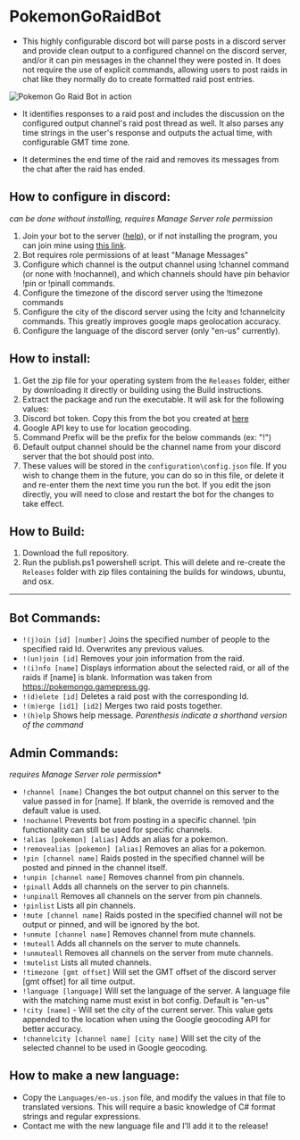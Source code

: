 # PokemonGoRaidBot
- This highly configurable discord bot will parse posts in a discord server and provide clean output to a configured channel on the discord server, and/or it can pin messages in the channel they were posted in.  It does not require the use of explicit commands, allowing users to post raids in chat like they normally do to create formatted raid post entries.

![Pokemon Go Raid Bot in action](http://i.imgur.com/6iqfkcN.png)

- It identifies responses to a raid post and includes the discussion on the configured output channel's raid post thread as well.  It also parses any time strings in the user's response and outputs the actual time, with configurable GMT time zone.

- It determines the end time of the raid and removes its messages from the chat after the raid has ended.

## How to configure in discord:
*can be done without installing, requires Manage Server role permission*
1. Join your bot to the server ([help](https://stackoverflow.com/a/37743722/711674)), or if not installing the program, you can join mine using [this link](https://discordapp.com/oauth2/authorize?&client_id=347493806695776256&scope=bot&permissions=0).
1. Bot requires role permissions of at least "Manage Messages"
1. Configure which channel is the output channel using !channel command (or none with !nochannel), and which channels should have pin behavior !pin or !pinall commands.
1. Configure the timezone of the discord server using the !timezone commands
1. Configure the city of the discord server using the !city and !channelcity commands.  This greatly improves google maps geolocation accuracy.
1. Configure the language of the discord server (only "en-us" currently).

## How to install:
1. Get the zip file for your operating system from the `Releases` folder, either by downloading it directly or building using the Build instructions.
1. Extract the package and run the executable.  It will ask for the following values:
  1. Discord bot token.  Copy this from the bot you created at [here](https://discordapp.com/developers/applications/me)
  1. Google API key to use for location geocoding.
  1. Command Prefix will be the prefix for the below commands (ex: "!")
  1. Default output channel should be the channel name from your discord server that the bot should post into.
  1. These values will be stored in the `configuration\config.json` file.  If you wish to change them in the future, you can do so in this file, or delete it and re-enter them the next time you run the bot.  If you edit the json directly, you will need to close and restart the bot for the changes to take effect.

## How to Build:
1. Download the full repository.
1. Run the publish.ps1 powershell script.  This will delete and re-create the `Releases` folder with zip files containing the builds for windows, ubuntu, and osx.

<hr/>

## Bot Commands:
* `!(j)oin [id] [number]` Joins the specified number of people to the specified raid Id. Overwrites any previous values.
* `!(un)join [id]` Removes your join information from the raid.
* `!(i)nfo [name]` Displays information about the selected raid, or all of the raids if [name] is blank.  Information was taken from https://pokemongo.gamepress.gg.
* `!(d)elete [id]` Deletes a raid post with the corresponding Id.
* `!(m)erge [id1] [id2]` Merges two raid posts together.
* `!(h)elp` Shows help message.
*Parenthesis indicate a shorthand version of the command*

## Admin Commands:
*requires Manage Server role permission**
* `!channel [name]` Changes the bot output channel on this server to the value passed in for [name].  If blank, the override is removed and the default value is used.
* `!nochannel` Prevents bot from posting in a specific channel. !pin functionality can still be used for specific channels.
* `!alias [pokemon] [alias]` Adds an alias for a pokemon.
* `!removealias [pokemon] [alias]` Removes an alias for a pokemon.
* `!pin [channel name]` Raids posted in the specified channel will be posted and pinned in the channel itself.
* `!unpin [channel name]` Removes channel from pin channels.
* `!pinall` Adds all channels on the server to pin channels.
* `!unpinall` Removes all channels on the server from pin channels.
* `!pinlist` Lists all pin channels.
* `!mute [channel name]` Raids posted in the specified channel will not be output or pinned, and will be ignored by the bot.
* `!unmute [channel name]` Removes channel from mute channels.
* `!muteall` Adds all channels on the server to mute channels.
* `!unmuteall` Removes all channels on the server from mute channels.
* `!mutelist` Lists all muted channels.
* `!timezone [gmt offset]` Will set the GMT offset of the discord server [gmt offset] for all time output.
* `!language [language]` Will set the language of the server.  A language file with the matching name must exist in bot config.  Default is \"en-us\"
* `!city [name]` - Will set the city of the current server.  This value gets appended to the location when using the Google geocoding API for better accuracy.
* `!channelcity [channel name] [city name]` Will set the city of the selected channel to be used in Google geocoding.

## How to make a new language:
* Copy the `Languages/en-us.json` file, and modify the values in that file to translated versions.  This will require a basic knowledge of C# format strings and regular expressions.
* Contact me with the new language file and I'll add it to the release!

